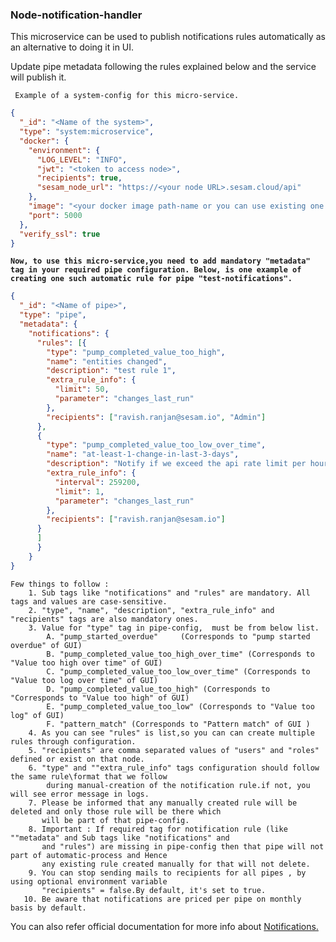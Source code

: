 ### Node-notification-handler

This microservice can be used to publish notifications rules automatically as an alternative to doing it in UI. 

Update pipe metadata following the rules explained below and the service will publish it.

` Example of a system-config for this micro-service.`

```json
{
  "_id": "<Name of the system>",
  "type": "system:microservice",
  "docker": {
    "environment": {
      "LOG_LEVEL": "INFO",
      "jwt": "<token to access node>",
      "recipients": true,
      "sesam_node_url": "https://<your node URL>.sesam.cloud/api"
    },
    "image": "<your docker image path-name or you can use existing one: "sesamcommunity/node-notification-handler:latest" >",
    "port": 5000
  },
  "verify_ssl": true
}
```

**`Now, to use this micro-service,you need to add mandatory "metadata" tag in your required pipe configuration.
Below, is one example of creating one such automatic rule for pipe "test-notifications".`**

```json
{
  "_id": "<Name of pipe>",
  "type": "pipe",
  "metadata": {
    "notifications": {
      "rules": [{
        "type": "pump_completed_value_too_high",
        "name": "entities changed",
        "description": "test rule 1",
        "extra_rule_info": {
          "limit": 50,
          "parameter": "changes_last_run"
        },
        "recipients": ["ravish.ranjan@sesam.io", "Admin"]
      },
      {
        "type": "pump_completed_value_too_low_over_time",
        "name": "at-least-1-change-in-last-3-days",
        "description": "Notify if we exceed the api rate limit per hour",
        "extra_rule_info": {
          "interval": 259200,
          "limit": 1,
          "parameter": "changes_last_run"
        },
        "recipients": ["ravish.ranjan@sesam.io"]
      }
      ]
      }
    }
}
```
    Few things to follow :
        1. Sub tags like "notifications" and "rules" are mandatory. All tags and values are case-sensitive.
        2. "type", "name", "description", "extra_rule_info" and "recipients" tags are also mandatory ones.
        3. Value for "type" tag in pipe-config,  must be from below list.
            A. "pump_started_overdue"     (Corresponds to "pump started overdue" of GUI)
            B. "pump_completed_value_too_high_over_time" (Corresponds to "Value too high over time" of GUI)
            C. "pump_completed_value_too_low_over_time" (Corresponds to "Value too log over time" of GUI)
            D. "pump_completed_value_too_high" (Corresponds to "Corresponds to "Value too high" of GUI)
            E. "pump_completed_value_too_low" (Corresponds to "Value too log" of GUI)
            F. "pattern_match" (Corresponds to "Pattern match" of GUI )           
        4. As you can see "rules" is list,so you can can create multiple rules through configuration.
        5. "recipients" are comma separated values of "users" and "roles" defined or exist on that node.
        6. "type" and ""extra_rule_info" tags configuration should follow the same rule\format that we follow
            during manual-creation of the notification rule.if not, you will see error message in logs.
        7. Please be informed that any manually created rule will be deleted and only those rule will be there which
           will be part of that pipe-config.  
        8. Important : If required tag for notification rule (like ""metadata" and Sub tags like "notifications" and
           and "rules") are missing in pipe-config then that pipe will not part of automatic-process and Hence
           any existing rule created manually for that will not delete.
        9. You can stop sending mails to recipients for all pipes , by using optional environment variable 
           "recipients" = false.By default, it's set to true.
       10. Be aware that notifications are priced per pipe on monthly basis by default.
         
You can also refer official documentation for more info about [Notifications.](https://docs.sesam.io/notifications.html)
        
